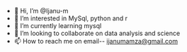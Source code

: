 - 👋 Hi, I’m @Ijanu-m
- 👀 I’m interested in MySql, python and r
- 🌱 I’m currently learning mysql
- 💞️ I’m looking to collaborate on data analysis and science
- 📫 How to reach me on email-- ijanumamza@gmail.com

<!---
Ijanu-m/Ijanu-m is a ✨ special ✨ repository because its `README.md` (this file) appears on your GitHub profile.
You can click the Preview link to take a look at your changes.
--->
